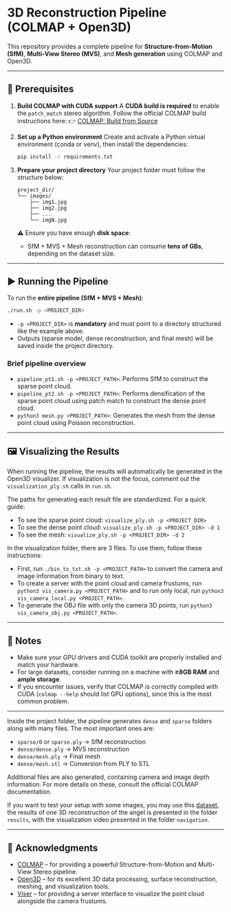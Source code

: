 # 3D Reconstruction Pipeline (COLMAP + Open3D)

This repository provides a complete pipeline for **Structure-from-Motion (SfM)**, **Multi-View Stereo (MVS)**, and **Mesh generation** using COLMAP and Open3D.

---

## 🚀 Prerequisites

1. **Build COLMAP with CUDA support**
   A **CUDA build is required** to enable the `patch_match` stereo algorithm.
   Follow the official COLMAP build instructions here:
   👉 [COLMAP: Build from Source](https://colmap.github.io/install.html)

2. **Set up a Python environment**
   Create and activate a Python virtual environment (conda or venv), then install the dependencies:

   ```bash
   pip install -r requirements.txt
   ```

3. **Prepare your project directory**
   Your project folder must follow the structure below:

   ```
   project_dir/
   └── images/
       ├── img1.jpg
       ├── img2.jpg
       ├── ...
       └── imgN.jpg
   ```

   ⚠️ Ensure you have enough **disk space**:

   * SfM + MVS + Mesh reconstruction can consume **tens of GBs**, depending on the dataset size.

---

## ▶️ Running the Pipeline

To run the **entire pipeline (SfM + MVS + Mesh)**:

```bash
./run.sh -p <PROJECT_DIR>
```

* `-p <PROJECT_DIR>` is **mandatory** and must point to a directory structured like the example above.
* Outputs (sparse model, dense reconstruction, and final mesh) will be saved inside the project directory.

### Brief pipeline overview

* `pipeline_pt1.sh -p <PROJECT_PATH>`: Performs SfM to construct the sparse point cloud.
* `pipeline_pt2.sh -p <PROJECT_PATH>`: Performs densification of the sparse point cloud using patch match to construct the dense point cloud.
* `python3 mesh.py <PROJECT_PATH>`: Generates the mesh from the dense point cloud using Poisson reconstruction.

---

## 🖼️ Visualizing the Results

When running the pipeline, the results will automatically be generated in the Open3D visualizer. If visualization is not the focus, comment out the `visualization_ply.sh` calls in `run.sh`.

The paths for generating each result file are standardized. For a quick guide:

* To see the sparse point cloud: `visualize_ply.sh -p <PROJECT_DIR>`
* To see the dense point cloud: `visualize_ply.sh -p <PROJECT_DIR> -d 1`
* To see the mesh: `visualize_ply.sh -p <PROJECT_DIR> -d 2`

In the visualization folder, there are 3 files. To use them, follow these instructions:

* First, run `./bin_to_txt.sh -p <PROJECT_PATH>` to convert the camera and image information from binary to text.
* To create a server with the point cloud and camera frustums, run `python3 vis_camera.py <PROJECT_PATH>` and 
to run only local, run `python3 vis_camera_local.py <PROJECT_PATH>`.
* To generate the OBJ file with only the camera 3D points, run `python3 vis_camera_obj.py <PROJECT_PATH>`.

---

## 📌 Notes

* Make sure your GPU drivers and CUDA toolkit are properly installed and match your hardware.
* For large datasets, consider running on a machine with **≥8GB RAM** and **ample storage**.
* If you encounter issues, verify that COLMAP is correctly compiled with CUDA (`colmap --help` should list GPU options), since this is the most common problem.

---

Inside the project folder, the pipeline generates `dense` and `sparse` folders along with many files. The most important ones are:

* `sparse/0` or `sparse.ply` → SfM reconstruction
* `dense/dense.ply` → MVS reconstruction
* `dense/mesh.ply` → Final mesh
* `dense/mesh.stl` → Conversion from PLY to STL

Additional files are also generated, containing camera and image depth information. For more details on these, consult the official COLMAP documentation.

If you want to test your setup with some images, you may use this [dataset](https://drive.google.com/drive/folders/1NNXDdetofmA7FE3KZeeFTfxA7B_B58PT?usp=sharing), 
the results of one 3D reconstruction of the angel is presented in the folder `results`, with the visualization video presented in the folder `navigation`.

---

## 🙏 Acknowledgments

* [COLMAP](https://colmap.github.io/) – for providing a powerful Structure-from-Motion and Multi-View Stereo pipeline.
* [Open3D](http://www.open3d.org/) – for its excellent 3D data processing, surface reconstruction, meshing, and visualization tools.
* [Viser](https://github.com/nerfstudio-project/viser) – for providing a server interface to visualize the point cloud alongside the camera frustums.
